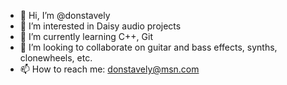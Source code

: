 - 👋 Hi, I’m @donstavely
- 👀 I’m interested in Daisy audio projects
- 🌱 I’m currently learning C++, Git
- 💞️ I’m looking to collaborate on guitar and bass effects, synths, clonewheels, etc.
- 📫 How to reach me: donstavely@msn.com

<!---
donstavely/donstavely is a ✨ special ✨ repository because its `README.md` (this file) appears on your GitHub profile.
You can click the Preview link to take a look at your changes.
--->

